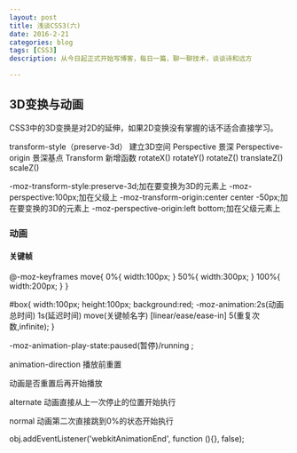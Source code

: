 ```yaml
---
layout: post
title: 浅谈CSS3(六)
date: 2016-2-21
categories: blog
tags: [CSS3]
description: 从今日起正式开始写博客，每日一篇，聊一聊技术，谈谈诗和远方

---
```


## 3D变换与动画

CSS3中的3D变换是对2D的延伸，如果2D变换没有掌握的话不适合直接学习。

transform-style（preserve-3d） 建立3D空间
Perspective 景深
Perspective- origin 景深基点
Transform 新增函数
rotateX()
rotateY()
rotateZ()
translateZ()
scaleZ()


-moz-transform-style:preserve-3d;加在要变换为3D的元素上
-moz-perspective:100px;加在父级上
-moz-transform-origin:center center -50px;加在要变换的3D的元素上
-moz-perspective-origin:left bottom;加在父级元素上

### 动画

#### 关键帧

@-moz-keyframes move{
	0%{
		width:100px;
	}
	50%{
		width:300px;
	}
	100%{
		width:200px;
	}
}

#box{
	width:100px;
	height:100px;
	background:red;
	-moz-animation:2s(动画总时间) 1s(延迟时间) move(关键帧名字) [linear/ease/ease-in] 5(重复次数,infinite);
}

-moz-animation-play-state:paused(暂停)/running ;

animation-direction			播放前重置

动画是否重置后再开始播放

alternate	动画直接从上一次停止的位置开始执行

normal	动画第二次直接跳到0%的状态开始执行

obj.addEventListener('webkitAnimationEnd', function (){}, false);
